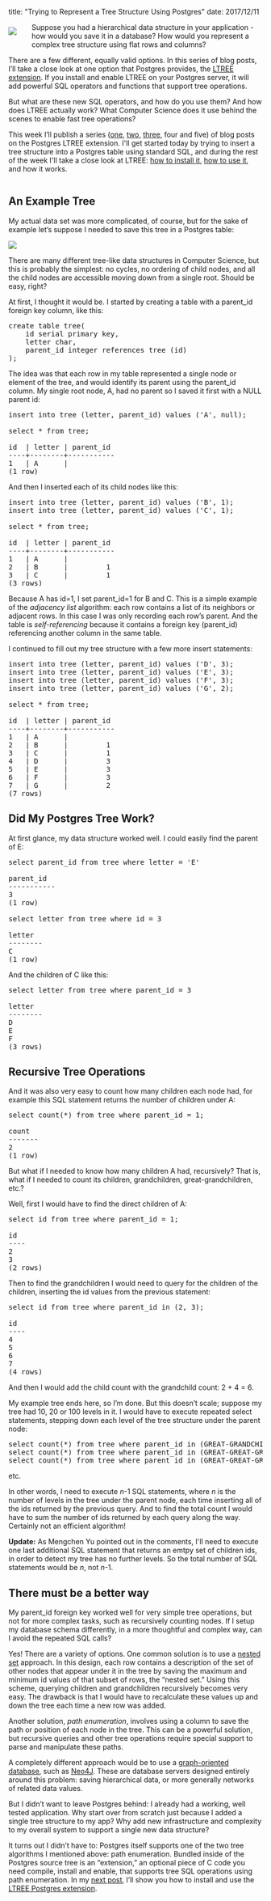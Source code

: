 title: "Trying to Represent a Tree Structure Using Postgres"
date: 2017/12/11

<div style="float: left; padding: 8px 30px 40px 0px; text-align: center; line-height:18px">
  <img src="http://patshaughnessy.net/assets/2017/12/11/tree1.jpg">
</div>

Suppose you had a hierarchical data structure in your application - how would
you save it in a database? How would you represent a complex tree structure
using flat rows and columns?

There are a few different, equally valid options. In this series of blog posts,
I’ll take a close look at one option that Postgres provides, the [LTREE
extension](https://www.postgresql.org/docs/current/static/ltree.html). If you
install and enable LTREE on your Postgres server, it will add powerful SQL
operators and functions that support tree operations.

But what are these new SQL operators, and how do you use them? And how does
LTREE actually work? What Computer Science does it use behind the scenes to
enable fast tree operations?

This week I’ll publish a series
([one](http://patshaughnessy.net/2017/12/11/trying-to-represent-a-tree-structure-using-postgres),
[two](http://patshaughnessy.net/2017/12/12/installing-the-postgres-ltree-extension),
[three](http://patshaughnessy.net/2017/12/13/saving-a-tree-in-postgres-using-ltree),
four and five) of blog posts on the Postgres LTREE extension.  I'll get started
today by trying to insert a tree structure into a Postgres table using standard
SQL, and during the rest of the week I'll take a close look at LTREE: [how to
install
it](http://patshaughnessy.net/2017/12/12/installing-the-postgres-ltree-extension),
[how to use
it](http://patshaughnessy.net/2017/12/13/saving-a-tree-in-postgres-using-ltree),
and how it works.

<div style="clear: both"></div>

## An Example Tree

My actual data set was more complicated, of course, but for the sake of example
let’s suppose I needed to save this tree in a Postgres table:

<img src="http://patshaughnessy.net/assets/2017/12/11/example-tree.png">

There are many different tree-like data structures in Computer Science, but
this is probably the simplest: no cycles, no ordering of child nodes, and all
the child nodes are accessible moving down from a single root. Should be easy,
right?

At first, I thought it would be. I started by creating a table with a
<span class="code">parent\_id</span> foreign key column, like this:

<pre>
create table tree(
    id serial primary key,
    letter char,
    parent_id integer references tree (id)
);
</pre>

The idea was that each row in my table represented a single node or element of
the tree, and would identify its parent using the <span class="code">parent\_id</span> column. My single
root node, <span class="code">A</span>, had no parent so I saved it first with
a <span class="code">NULL</span> parent id:

<pre>
insert into tree (letter, parent_id) values ('A', null);

select * from tree;

id  | letter | parent_id 
----+--------+-----------
1   | A      |          
(1 row)
</pre>

And then I inserted each of its child nodes like this:

<pre>
insert into tree (letter, parent_id) values ('B', 1);
insert into tree (letter, parent_id) values ('C', 1);

select * from tree;

id  | letter | parent_id 
----+--------+-----------
1   | A      |          
2   | B      |         1
3   | C      |         1
(3 rows)
</pre>

Because <span class="code">A</span> has <span class="code">id</span>=1, I set
<span class="code">parent\_id</span>=1 for <span class="code">B</span> and
<span class="code">C</span>. This is a simple example of the _adjacency list_
algorithm: each row contains a list of its neighbors or adjacent rows. In this
case I was only recording each row’s parent. And the table is _self-referencing_
because it contains a foreign key (<span class="code">parent\_id</span>)
referencing another column in the same table.

I continued to fill out my tree structure with a few more insert statements:

<pre>
insert into tree (letter, parent_id) values ('D', 3);
insert into tree (letter, parent_id) values ('E', 3);
insert into tree (letter, parent_id) values ('F', 3);
insert into tree (letter, parent_id) values ('G', 2);

select * from tree;

id  | letter | parent_id 
----+--------+-----------
1   | A      |          
2   | B      |         1
3   | C      |         1
4   | D      |         3
5   | E      |         3
6   | F      |         3
7   | G      |         2
(7 rows)
</pre>

## Did My Postgres Tree Work?

At first glance, my data structure worked well. I could easily find the parent
of <span class="code">E</span>:

<pre>
select parent_id from tree where letter = 'E'

parent_id 
-----------
3
(1 row)

select letter from tree where id = 3

letter 
--------
C
(1 row)
</pre>

And the children of <span class="code">C</span> like this:

<pre>
select letter from tree where parent_id = 3

letter 
--------
D
E
F
(3 rows)
</pre>

## Recursive Tree Operations

And it was also very easy to count how many children each node had, for example
this SQL statement returns the number of children under <span class="code">A</span>:

<pre>
select count(*) from tree where parent_id = 1;

count 
-------
2
(1 row)
</pre>

But what if I needed to know how many children <span class="code">A</span> had,
recursively? That is, what if I needed to count its children, grandchildren,
great-grandchildren, etc.?

Well, first I would have to find the direct children of <span class="code">A</span>:

<pre>
select id from tree where parent_id = 1;

id 
----
2
3
(2 rows)
</pre>

Then to find the grandchildren I would need to query for the children of the
children, inserting the id values from the previous statement:

<pre>
select id from tree where parent_id in (2, 3);

id 
----
4
5
6
7
(4 rows)
</pre>

And then I would add the child count with the grandchild count: 2 + 4 = 6.

My example tree ends here, so I’m done. But this doesn’t scale; suppose my tree
had 10, 20 or 100 levels in it. I would have to execute repeated select
statements, stepping down each level of the tree structure under the parent
node:

<pre>
select count(*) from tree where parent_id in (GREAT-GRANDCHILD-IDS);
select count(*) from tree where parent_id in (GREAT-GREAT-GRANDCHILD-IDS);
select count(*) from tree where parent_id in (GREAT-GREAT-GREAT-GRANDCHILD-IDS);
</pre>

etc.

In other words, I need to execute _n_-1 SQL statements, where _n_ is the number of
levels in the tree under the parent node, each time inserting all of the ids
returned by the previous query. And to find the total count I would have to sum
the number of ids returned by each query along the way. Certainly not an
efficient algorithm!

**Update:** As Mengchen Yu pointed out in the comments, I'll need to execute
one last additional SQL statement that returns an emtpy set of children ids, in
order to detect my tree has no further levels. So the total number of SQL
statements would be _n_, not _n_-1.

## There must be a better way

My <span class="code">parent\_id</span> foreign key worked well for very simple
tree operations, but not for more complex tasks, such as recursively counting
nodes. If I setup my database schema differently, in a more thoughtful and
complex way, can I avoid the repeated SQL calls?

Yes! There are a variety of options. One common solution is to use a [nested set](https://en.wikipedia.org/wiki/Nested_set_model)
approach. In this design, each row contains a description of the set of other
nodes that appear under it in the tree by saving the maximum and minimum id
values of that subset of rows, the “nested set.” Using this scheme, querying
children and grandchildren recursively becomes very easy. The drawback is that
I would have to recalculate these values up and down the tree each time a new
row was added.

Another solution, _path enumeration_, involves using a column to save the path or
position of each node in the tree. This can be a powerful solution, but
recursive queries and other tree operations require special support to parse
and manipulate these paths.

A completely different approach would be to use a [graph-oriented
database](https://en.wikipedia.org/wiki/Graph_database), such as
[Neo4J](https://neo4j.com). These are database servers designed entirely around
this problem: saving hierarchical data, or more generally networks of related
data values.

But I didn’t want to leave Postgres behind: I already had a working, well
tested application. Why start over from scratch just because I added a single
tree structure to my app? Why add new infrastructure and complexity to my
overall system to support a single new data structure?

It turns out I didn’t have to: Postgres itself supports one of the two tree
algorithms I mentioned above: path enumeration. Bundled inside of the Postgres
source tree is an “extension,” an optional piece of C code you need compile,
install and enable, that supports tree SQL operations using path enumeration.
In my [next
post](http://patshaughnessy.net/2017/12/12/installing-the-postgres-ltree-extension),
I’ll show you how to install and use the [LTREE Postgres
extension](https://www.postgresql.org/docs/current/static/ltree.html).
